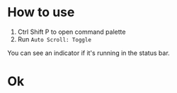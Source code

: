 # How to use
1. Ctrl Shift P to open command palette
2. Run `Auto Scroll: Toggle`

You can see an indicator if it's running in the status bar.

# Ok 